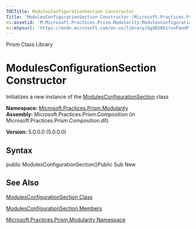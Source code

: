 ```yaml
---
TOCTitle: ModulesConfigurationSection Constructor
Title: 'ModulesConfigurationSection Constructor (Microsoft.Practices.Prism.Modularity)'
ms:assetid: 'M:Microsoft.Practices.Prism.Modularity.ModulesConfigurationSection.\#ctor'
ms:mtpsurl: 'https://msdn.microsoft.com/en-us/library/Gg405661(v=PandP.50)'
---
```


Prism Class Library

ModulesConfigurationSection Constructor
=======================================

Initializes a new instance of the [ModulesConfigurationSection](https://msdn.microsoft.com/library/microsoft.practices.prism.modularity.modulesconfigurationsection) class

**Namespace:** [Microsoft.Practices.Prism.Modularity](https://msdn.microsoft.com/library/microsoft.practices.prism.modularity)
**Assembly:** Microsoft.Practices.Prism.Composition (in Microsoft.Practices.Prism.Composition.dll)

**Version:** 5.0.0.0 (5.0.0.0)

## Syntax


public ModulesConfigurationSection()Public Sub New

See Also
--------


[ModulesConfigurationSection Class](https://msdn.microsoft.com/library/microsoft.practices.prism.modularity.modulesconfigurationsection)

[ModulesConfigurationSection Members](https://msdn.microsoft.com/allmembers.t:microsoft.practices.prism.modularity.modulesconfigurationsection)

[Microsoft.Practices.Prism.Modularity Namespace](https://msdn.microsoft.com/library/microsoft.practices.prism.modularity)
